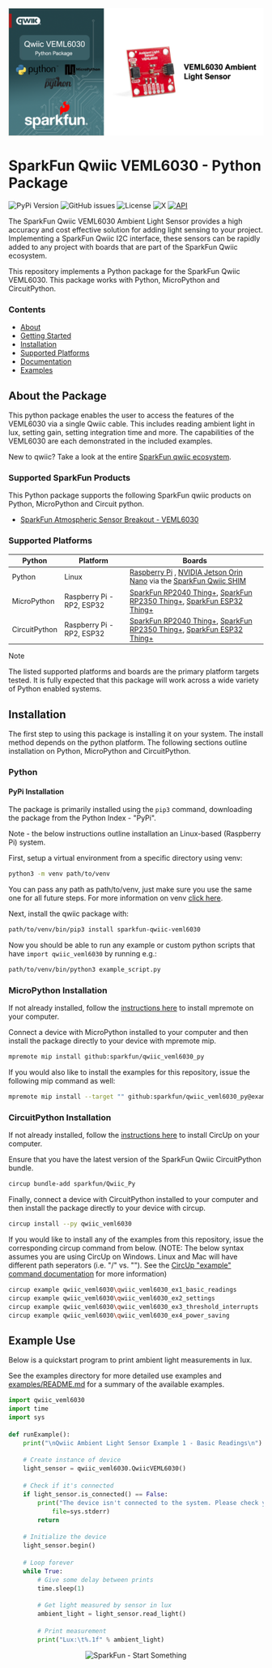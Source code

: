 ![Qwiic VEML6030 Python Package](docs/images/veml6030-gh-banner-py.png "qwiic VEML6030 Python Package" )

# SparkFun Qwiic VEML6030 - Python Package

![PyPi Version](https://img.shields.io/pypi/v/sparkfun_qwiic_veml6030)
![GitHub issues](https://img.shields.io/github/issues/sparkfun/qwiic_veml6030_py)
![License](https://img.shields.io/github/license/sparkfun/qwiic_veml6030_py)
![X](https://img.shields.io/twitter/follow/sparkfun)
[![API](https://img.shields.io/badge/API%20Reference-blue)](https://docs.sparkfun.com/qwiic_veml6030_py/classqwiic__veml6030_1_1_qwiic_v_e_m_l6030.html)

The SparkFun Qwiic VEML6030 Ambient Light Sensor provides a high accuracy and cost effective solution for adding light sensing to your project. Implementing a SparkFun Qwiic I2C interface, these sensors can be rapidly added to any project with boards that are part of the SparkFun Qwiic ecosystem.

This repository implements a Python package for the SparkFun Qwiic VEML6030. This package works with Python, MicroPython and CircuitPython.

### Contents

* [About](#about-the-package)
* [Getting Started](#getting-started)
* [Installation](#installation)
* [Supported Platforms](#supported-platforms)
* [Documentation](https://docs.sparkfun.com/qwiic_veml6030_py/classqwiic__veml6030_1_1_qwiic_v_e_m_l6030.html)
* [Examples](#examples)

## About the Package

This python package enables the user to access the features of the VEML6030 via a single Qwiic cable. This includes reading ambient light in lux, setting gain, setting integration time and more. The capabilities of the VEML6030 are each demonstrated in the included examples.

New to qwiic? Take a look at the entire [SparkFun qwiic ecosystem](https://www.sparkfun.com/qwiic).

### Supported SparkFun Products

This Python package supports the following SparkFun qwiic products on Python, MicroPython and Circuit python. 

* [SparkFun Atmospheric Sensor Breakout - VEML6030](https://www.sparkfun.com/sparkfun-ambient-light-sensor-veml6030-qwiic.html)

### Supported Platforms

| Python | Platform | Boards |
|--|--|--|
| Python | Linux | [Raspberry Pi](https://www.sparkfun.com/raspberry-pi-5-8gb.html) , [NVIDIA Jetson Orin Nano](https://www.sparkfun.com/nvidia-jetson-orin-nano-developer-kit.html) via the [SparkFun Qwiic SHIM](https://www.sparkfun.com/sparkfun-qwiic-shim-for-raspberry-pi.html) |
| MicroPython | Raspberry Pi - RP2, ESP32 | [SparkFun RP2040 Thing+](https://www.sparkfun.com/sparkfun-thing-plus-rp2040.html), [SparkFun RP2350 Thing+](https://www.sparkfun.com/sparkfun-thing-plus-rp2350.html), [SparkFun ESP32 Thing+](https://www.sparkfun.com/sparkfun-thing-plus-esp32-wroom-usb-c.html)
|CircuitPython | Raspberry Pi - RP2, ESP32 | [SparkFun RP2040 Thing+](https://www.sparkfun.com/sparkfun-thing-plus-rp2040.html), [SparkFun RP2350 Thing+](https://www.sparkfun.com/sparkfun-thing-plus-rp2350.html), [SparkFun ESP32 Thing+](https://www.sparkfun.com/sparkfun-thing-plus-esp32-wroom-usb-c.html)

> [!NOTE]
> The listed supported platforms and boards are the primary platform targets tested. It is fully expected that this package will work across a wide variety of Python enabled systems. 

## Installation 

The first step to using this package is installing it on your system. The install method depends on the python platform. The following sections outline installation on Python, MicroPython and CircuitPython.

### Python 

#### PyPi Installation
The package is primarily installed using the `pip3` command, downloading the package from the Python Index - "PyPi". 

Note - the below instructions outline installation an Linux-based (Raspberry Pi) system.

First, setup a virtual environment from a specific directory using venv:
```sh
python3 -m venv path/to/venv
```
You can pass any path as path/to/venv, just make sure you use the same one for all future steps. For more information on venv [click here](https://docs.python.org/3/library/venv.html).

Next, install the qwiic package with:
```sh
path/to/venv/bin/pip3 install sparkfun-qwiic-veml6030
```
Now you should be able to run any example or custom python scripts that have `import qwiic_veml6030` by running e.g.:
```sh
path/to/venv/bin/python3 example_script.py
```

### MicroPython Installation
If not already installed, follow the [instructions here](https://docs.micropython.org/en/latest/reference/mpremote.html) to install mpremote on your computer.

Connect a device with MicroPython installed to your computer and then install the package directly to your device with mpremote mip.
```sh
mpremote mip install github:sparkfun/qwiic_veml6030_py
```

If you would also like to install the examples for this repository, issue the following mip command as well:
```sh
mpremote mip install --target "" github:sparkfun/qwiic_veml6030_py@examples
```

### CircuitPython Installation
If not already installed, follow the [instructions here](https://docs.circuitpython.org/projects/circup/en/latest/#installation) to install CircUp on your computer.

Ensure that you have the latest version of the SparkFun Qwiic CircuitPython bundle. 
```sh
circup bundle-add sparkfun/Qwiic_Py
```

Finally, connect a device with CircuitPython installed to your computer and then install the package directly to your device with circup.
```sh
circup install --py qwiic_veml6030
```

If you would like to install any of the examples from this repository, issue the corresponding circup command from below. (NOTE: The below syntax assumes you are using CircUp on Windows. Linux and Mac will have different path seperators (i.e. "/" vs. "\"). See the [CircUp "example" command documentation](https://learn.adafruit.com/keep-your-circuitpython-libraries-on-devices-up-to-date-with-circup/example-command) for more information)
```sh
circup example qwiic_veml6030\qwiic_veml6030_ex1_basic_readings
circup example qwiic_veml6030\qwiic_veml6030_ex2_settings
circup example qwiic_veml6030\qwiic_veml6030_ex3_threshold_interrupts
circup example qwiic_veml6030\qwiic_veml6030_ex4_power_saving
```

Example Use
 ---------------
Below is a quickstart program to print ambient light measurements in lux.

See the examples directory for more detailed use examples and [examples/README.md](https://github.com/sparkfun/qwiic_veml6030_py/blob/master/examples/README.md) for a summary of the available examples.

```python
import qwiic_veml6030
import time
import sys

def runExample():
	print("\nQwiic Ambient Light Sensor Example 1 - Basic Readings\n")

	# Create instance of device
	light_sensor = qwiic_veml6030.QwiicVEML6030()

	# Check if it's connected
	if light_sensor.is_connected() == False:
		print("The device isn't connected to the system. Please check your connection", \
			file=sys.stderr)
		return

	# Initialize the device
	light_sensor.begin()

	# Loop forever
	while True:
		# Give some delay between prints
		time.sleep(1)

		# Get light measured by sensor in lux
		ambient_light = light_sensor.read_light()

		# Print measurement
		print("Lux:\t%.1f" % ambient_light)
```
<p align="center">
<img src="https://cdn.sparkfun.com/assets/custom_pages/3/3/4/dark-logo-red-flame.png" alt="SparkFun - Start Something">
</p>
